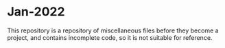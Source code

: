 # Jan-2022
This repository is a repository of miscellaneous files before they become a project, and contains incomplete code, so it is not suitable for reference.